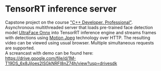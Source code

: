 # TensorRT inference server
Capstone project on the course <a href="https://otus.ru/lessons/cpp-professional/">"C++ Developer. Professional"</a>. <br/>
Asynchronous multithreaded server that loads pre-trained face detection model <a href="https://github.com/onnx/models/tree/master/vision/body_analysis/ultraface">UltraFace Onnx</a> into TensorRT inference engine and streams frames with detections using <a href="https://en.m.wikipedia.org/wiki/Motion_JPEG">Motion Jpeg</a> technology over HTTP. The resulting video can be viewed using usual browser. Multiple simultaneous requests are supported. <br>
A screancast with demo can be found here: 
https://drive.google.com/file/d/1M-T19DS_6x8Jjloes2lSGkNRFI8nZ74h/view?usp=drivesdk
